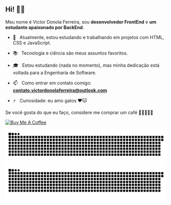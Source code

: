 <h2 align="left">Hi! 👋🏻</h2>  

<p align="left">
	Meu nome é Victor Donola Ferreira, sou <strong>desenvolvedor FrontEnd</strong> e <strong>um estudante apaixonado por BackEnd</strong>.
</p>

- 🔭 &nbsp; Atualmente, estou estudando e trabalhando em projetos com HTML, CSS e JavaScript.

- :books: &nbsp; Tecnologia e ciência são meus assuntos favoritos.

- 🎓 &nbsp; Estou estudando (nada no momento), mas minha dedicação está voltada para a Engenharia de Software.

- 📫 &nbsp; Como entrar em contato comigo: **contato.victordonolaferreira@outlook.com**

- ⚡️ &nbsp; Curiosidade: eu amo gatos ❤️🐱

Se você gosta do que eu faço, considere me comprar um café 🥺👉🏻👈🏻

<a href="https://www.buymeacoffee.com/vdonoladev" target="_blank"><img src="https://cdn.buymeacoffee.com/buttons/v2/default-red.png" alt="Buy Me A Coffee" width="150" ></a>

<!-- Snake contributions graph https://github.com/Platane/snk -->
![GitHub Snake Light](https://github.com/vdonoladev/vdonoladev/blob/output/github-snake.svg#gh-light-mode-only)
![GitHub Snake dark](https://github.com/vdonoladev/vdonoladev/blob/output/github-snake-dark.svg#gh-dark-mode-only)
